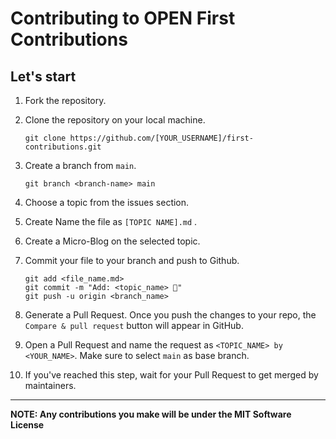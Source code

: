 # Contributing to OPEN First Contributions

## Let's start
1. Fork the repository.
2. Clone the repository on your local machine. 
   ```
   git clone https://github.com/[YOUR_USERNAME]/first-contributions.git
   ```

3. Create a branch from `main`. 
   ```
   git branch <branch-name> main
   ```
4. Choose a topic from the issues section. 
5. Create Name the file as `[TOPIC NAME].md` .
6. Create a Micro-Blog on the selected topic.
7. Commit your file to your branch and push to Github. 
   ```
   git add <file_name.md>
   git commit -m "Add: <topic_name> 🚀"
   git push -u origin <branch_name>
   ``` 
8. Generate a Pull Request. Once you push the changes to your repo, the `Compare & pull request` button will appear in GitHub.
9. Open a Pull Request and name the request as `<TOPIC_NAME> by <YOUR_NAME>`. Make sure to select `main` as base branch.
10. If you've reached this step, wait for your Pull Request to get merged by maintainers. 

*** 
**NOTE: Any contributions you make will be under the MIT Software License**
